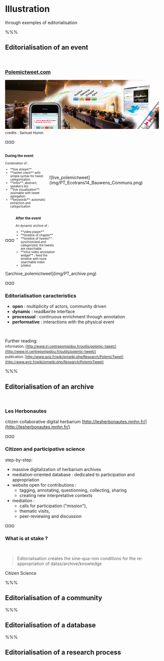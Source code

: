 # Illustration

through exemples of editorialisation

%%%

## Editorialisation of an event
&nbsp;

### [Polemictweet.com](http://polemictweet.com)

![Teaser polemictweet](img/polemictweet-teaser.png)
<small>credits : Samuel Huron</small>

¤¤¤
<div style="display:inline-block; vertical-align:middle;width:28%;font-size:0.7em">
<h3 id="during-the-event">During the event</h3>

Combination of :
<ul>
<li>**live stream**</li>
<li>**twitter client** with simple syntax for tweet categorisation</li>
<li>**infos**: abstract, speakers bio</li>
<li>**live visualisation**: zoomable with tweet agregation </li>
<li>**keywords**: automatic extraction and categorisation</li>
</ul>
</div>
<div style="display:inline-block; vertical-align:middle;width:70%;">
![live_polemictweet](img/PT_Ecotrans14_Bauwens_Communs.png)
</div>
¤¤¤
<div style="display:inline-block; vertical-align:middle;width:28%;font-size:0.7em">
<h3 id="after-the-event">After the event</h3>

An dynamic archive of :
<ul>
<li>**video player**</li>
<li>**timeline of chapter**</li>
<li>**timeline of tweets** :  synchronized and categorized, the tweets are searchable</li>
<li>**intra-video annotation widget** : feed the timeline with more searchable index</li>
<li>(slides)</li>
</ul>
</div>
<div style="display:inline-block; vertical-align:middle;width:70%;">
![archive_polemictweet](img/PT_archive.png)
</div>

¤¤¤

### Editorialisation caracteristics

* **open** : multiplicity of actors, community driven
* **dynamic** : read&write interface
* **processual** : continuous enrichment through annotation
* **performative** : interactions with the physical event

&nbsp;

Further reading:  
<span style="font-size:0.8em">information: [http://www.iri.centrepompidou.fr/outils/polemic-tweet/](http://www.iri.centrepompidou.fr/outils/polemic-tweet/)  
publication: [http://www.aviz.fr/wiki/pmwiki.php/Research/PolemicTweet](http://www.aviz.fr/wiki/pmwiki.php/Research/PolemicTweet)</span>

%%%

## Editorialisation of an archive

&nbsp;

### Les Herbonautes
citizen collaborative digital herbarium
[http://lesherbonautes.mnhn.fr/](http://lesherbonautes.mnhn.fr/)

¤¤¤
### Citizen and participative science
step-by-step:
* massive digitalization of herbarium archives
* mediation-oriented database : dedicated to participation and appropriation
* website open for contributions :
  * tagging, annotating, questionning, collecting, sharing
  * creating new interpretative contexts
* mediation :
  * calls for participation ("mission"),
  * thematic visits,
  * peer-reviewing and discussion


¤¤¤
### What is at stake ?
&nbsp;

> Editorialisation creates the sine-qua-non conditions for the re-appropriation of datas/archive/knowledge

<i class="fa fa-arrow-right"></i> Citizen Science

%%%

## Editorialisation of a community
%%%
## Editorialisation of a database
%%%
## Editorialisation of a research process

##
